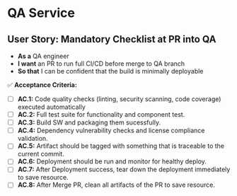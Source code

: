 # QA Service

## **User Story: Mandatory Checklist at PR into QA**

* **As a** QA engineer
* **I want** an PR to run full CI/CD before merge to QA branch
* **So that** I can be confident that the build is minimally deployable

✅ **Acceptance Criteria:**

- [ ] **AC.1:** Code quality checks (linting, security scanning, code coverage) executed automatically
- [ ] **AC.2:** Full test suite for functionality and component test.
- [ ] **AC.3:** Build SW and packaging them sucessfully.
- [ ] **AC.4:** Dependency vulnerability checks and license compliance validation.
- [ ] **AC.5:** Artifact should be tagged with something that is traceable to the current commit.
- [ ] **AC.6:** Deployment should be run and monitor for healthy deploy.
- [ ] **AC.7:** After Deployment success, tear down the deployment immediately to save resource.
- [ ] **AC.8:** After Merge PR, clean all artifacts of the PR to save resource.
